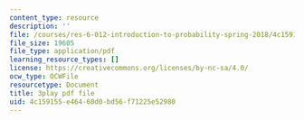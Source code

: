 ```yaml
---
content_type: resource
description: ''
file: /courses/res-6-012-introduction-to-probability-spring-2018/4c159155e46460d0bd56f71225e52980_pA83XtLeVig.pdf
file_size: 19605
file_type: application/pdf
learning_resource_types: []
license: https://creativecommons.org/licenses/by-nc-sa/4.0/
ocw_type: OCWFile
resourcetype: Document
title: 3play pdf file
uid: 4c159155-e464-60d0-bd56-f71225e52980
---
```


